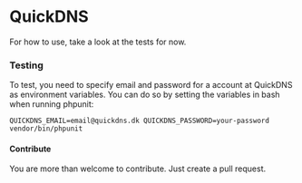QuickDNS
========

For how to use, take a look at the tests for now.

### Testing
To test, you need to specify email and password for a account at QuickDNS as environment variables.
You can do so by setting the variables in bash when running phpunit:

`QUICKDNS_EMAIL=email@quickdns.dk QUICKDNS_PASSWORD=your-password vendor/bin/phpunit`


#### Contribute
You are more than welcome to contribute. Just create a pull request.
